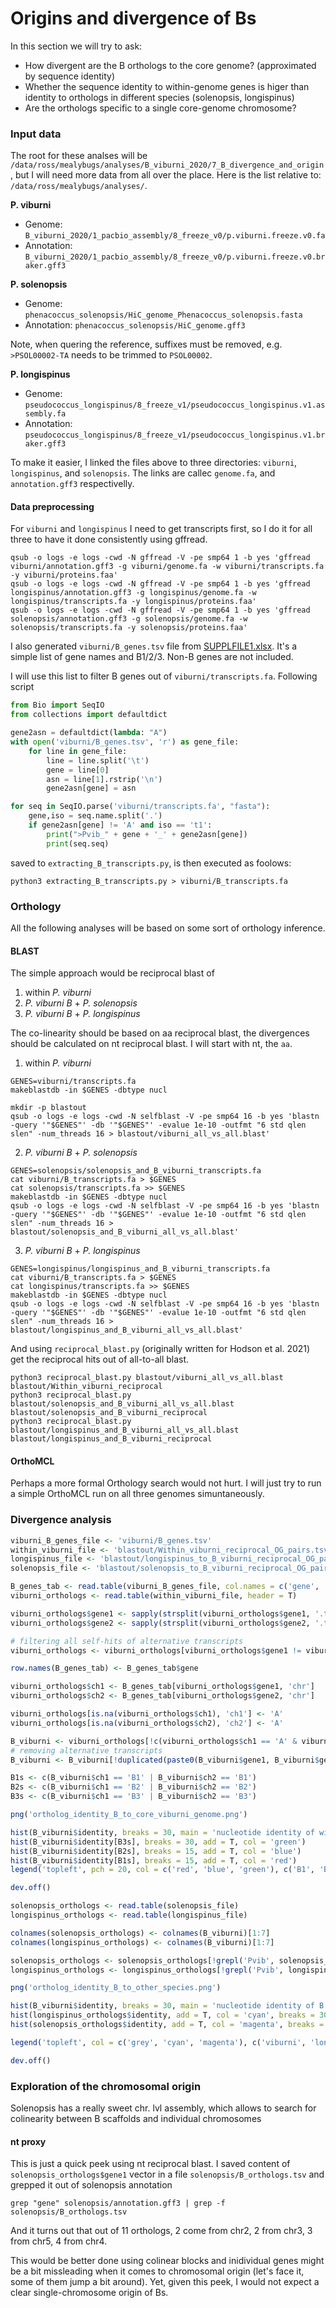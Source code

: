 # Origins and divergence of Bs

In this section we will try to ask:
 - How divergent are the B orthologs to the core genome? (approximated by sequence identity)
 - Whether the sequence identity to within-genome genes is higer than identity to orthologs in different species (solenopsis, longispinus)
 - Are the orthologs specific to a single core-genome chromosome?

### Input data

The root for these analses will be `/data/ross/mealybugs/analyses/B_viburni_2020/7_B_divergence_and_origin`, but I will need more data from all over the place. Here is the list relative to: `/data/ross/mealybugs/analyses/`.

**P. viburni**
  - Genome: `B_viburni_2020/1_pacbio_assembly/8_freeze_v0/p.viburni.freeze.v0.fa`
  - Annotation: `B_viburni_2020/1_pacbio_assembly/8_freeze_v0/p.viburni.freeze.v0.braker.gff3`

**P. solenopsis**

- Genome: `phenacoccus_solenopsis/HiC_genome_Phenacoccus_solenopsis.fasta`
- Annotation: `phenacoccus_solenopsis/HiC_genome.gff3`

Note, when quering the reference, suffixes must be removed, e.g. `>PSOL00002-TA` needs to be trimmed to `PSOL00002`.

**P. longispinus**

- Genome: `pseudococcus_longispinus/8_freeze_v1/pseudococcus_longispinus.v1.assembly.fa`
- Annotation: `pseudococcus_longispinus/8_freeze_v1/pseudococcus_longispinus.v1.braker.gff3`

To make it easier, I linked the files above to three directories: `viburni`, `longispinus`, and `solenopsis`. The links are callec `genome.fa`, and `annotation.gff3` respectivelly.

#### Data preprocessing

For `viburni` and `longispinus` I need to get transcripts first, so I do it for all three to have it done consistently using gffread.

```
qsub -o logs -e logs -cwd -N gffread -V -pe smp64 1 -b yes 'gffread viburni/annotation.gff3 -g viburni/genome.fa -w viburni/transcripts.fa -y viburni/proteins.faa'
qsub -o logs -e logs -cwd -N gffread -V -pe smp64 1 -b yes 'gffread longispinus/annotation.gff3 -g longispinus/genome.fa -w longispinus/transcripts.fa -y longispinus/proteins.faa'
qsub -o logs -e logs -cwd -N gffread -V -pe smp64 1 -b yes 'gffread solenopsis/annotation.gff3 -g solenopsis/genome.fa -w solenopsis/transcripts.fa -y solenopsis/proteins.faa'
```

I also generated `viburni/B_genes.tsv` file from [SUPPLFILE1.xlsx](https://github.com/RossLab/B_viburni/blob/master/manuscript/supplementary/SUPPLFILE1.xlsx). It's a simple list of gene names and B1/2/3. Non-B genes are not included.

I will use this list to filter B genes out of `viburni/transcripts.fa`. Following script

```python
from Bio import SeqIO
from collections import defaultdict

gene2asn = defaultdict(lambda: "A")
with open('viburni/B_genes.tsv', 'r') as gene_file:
    for line in gene_file:
        line = line.split('\t')
        gene = line[0]
        asn = line[1].rstrip('\n')
        gene2asn[gene] = asn

for seq in SeqIO.parse('viburni/transcripts.fa', "fasta"):
    gene,iso = seq.name.split('.')
    if gene2asn[gene] != 'A' and iso == 't1':
        print(">Pvib_" + gene + '_' + gene2asn[gene])
        print(seq.seq)
```

saved to `extracting_B_transcripts.py`, is then executed as foolows:

```
python3 extracting_B_transcripts.py > viburni/B_transcripts.fa
```

### Orthology

All the following analyses will be based on some sort of orthology inference.

#### BLAST

The simple approach would be reciprocal blast of

1. within _P. viburni_
2. _P. viburni B_ + _P. solenopsis_
3. _P. viburni B_ + _P. longispinus_

The co-linearity should be based on aa reciprocal blast, the divergences should be calculated on nt reciprocal blast. I will start with nt, the `aa`.

1. within _P. viburni_

```
GENES=viburni/transcripts.fa
makeblastdb -in $GENES -dbtype nucl

mkdir -p blastout
qsub -o logs -e logs -cwd -N selfblast -V -pe smp64 16 -b yes 'blastn -query '"$GENES"' -db '"$GENES"' -evalue 1e-10 -outfmt "6 std qlen slen" -num_threads 16 > blastout/viburni_all_vs_all.blast'
```

2. _P. viburni B_ + _P. solenopsis_

```
GENES=solenopsis/solenopsis_and_B_viburni_transcripts.fa
cat viburni/B_transcripts.fa > $GENES
cat solenopsis/transcripts.fa >> $GENES
makeblastdb -in $GENES -dbtype nucl
qsub -o logs -e logs -cwd -N selfblast -V -pe smp64 16 -b yes 'blastn -query '"$GENES"' -db '"$GENES"' -evalue 1e-10 -outfmt "6 std qlen slen" -num_threads 16 > blastout/solenopsis_and_B_viburni_all_vs_all.blast'
```

3. _P. viburni B_ + _P. longispinus_

```
GENES=longispinus/longispinus_and_B_viburni_transcripts.fa
cat viburni/B_transcripts.fa > $GENES
cat longispinus/transcripts.fa >> $GENES
makeblastdb -in $GENES -dbtype nucl
qsub -o logs -e logs -cwd -N selfblast -V -pe smp64 16 -b yes 'blastn -query '"$GENES"' -db '"$GENES"' -evalue 1e-10 -outfmt "6 std qlen slen" -num_threads 16 > blastout/longispinus_and_B_viburni_all_vs_all.blast'
```

And using `reciprocal_blast.py` (originally written for Hodson et al. 2021) get the reciprocal hits out of all-to-all blast.

```
python3 reciprocal_blast.py blastout/viburni_all_vs_all.blast blastout/Within_viburni_reciprocal
python3 reciprocal_blast.py blastout/solenopsis_and_B_viburni_all_vs_all.blast blastout/solenopsis_and_B_viburni_reciprocal
python3 reciprocal_blast.py blastout/longispinus_and_B_viburni_all_vs_all.blast blastout/longispinus_and_B_viburni_reciprocal
```

#### OrthoMCL

Perhaps a more formal Orthology search would not hurt. I will just try to run a simple OrthoMCL run on all three genomes simuntaneously.

### Divergence analysis

```R
viburni_B_genes_file <- 'viburni/B_genes.tsv'
within_viburni_file <- 'blastout/Within_viburni_reciprocal_OG_pairs.tsv'
longispinus_file <- 'blastout/longispinus_to_B_viburni_reciprocal_OG_pairs.tsv'
solenopsis_file <- 'blastout/solenopsis_to_B_viburni_reciprocal_OG_pairs.tsv'

B_genes_tab <- read.table(viburni_B_genes_file, col.names = c('gene', 'chr'))
viburni_orthologs <- read.table(within_viburni_file, header = T)

viburni_orthologs$gene1 <- sapply(strsplit(viburni_orthologs$gene1, '.t'), function(x){ x[1] })
viburni_orthologs$gene2 <- sapply(strsplit(viburni_orthologs$gene2, '.t'), function(x){ x[1] })

# filtering all self-hits of alternative transcripts
viburni_orthologs <- viburni_orthologs[viburni_orthologs$gene1 != viburni_orthologs$gene2, ]

row.names(B_genes_tab) <- B_genes_tab$gene

viburni_orthologs$ch1 <- B_genes_tab[viburni_orthologs$gene1, 'chr']
viburni_orthologs$ch2 <- B_genes_tab[viburni_orthologs$gene2, 'chr']

viburni_orthologs[is.na(viburni_orthologs$ch1), 'ch1'] <- 'A'
viburni_orthologs[is.na(viburni_orthologs$ch2), 'ch2'] <- 'A'

B_viburni <- viburni_orthologs[!c(viburni_orthologs$ch1 == 'A' & viburni_orthologs$ch2 == 'A'), ]
# removing alternative transcripts
B_viburni <- B_viburni[!duplicated(paste0(B_viburni$gene1, B_viburni$gene2)), ]

B1s <- c(B_viburni$ch1 == 'B1' | B_viburni$ch2 == 'B1')
B2s <- c(B_viburni$ch1 == 'B2' | B_viburni$ch2 == 'B2')
B3s <- c(B_viburni$ch1 == 'B3' | B_viburni$ch2 == 'B3')

png('ortholog_identity_B_to_core_viburni_genome.png')

hist(B_viburni$identity, breaks = 30, main = 'nucleotide identity of within viburni B orthologs', xlab = 'nt identity')
hist(B_viburni$identity[B3s], breaks = 30, add = T, col = 'green')
hist(B_viburni$identity[B2s], breaks = 15, add = T, col = 'blue')
hist(B_viburni$identity[B1s], breaks = 15, add = T, col = 'red')
legend('topleft', pch = 20, col = c('red', 'blue', 'green'), c('B1', 'B2', 'B3'))

dev.off()

solenopsis_orthologs <- read.table(solenopsis_file)
longispinus_orthologs <- read.table(longispinus_file)

colnames(solenopsis_orthologs) <- colnames(B_viburni)[1:7]
colnames(longispinus_orthologs) <- colnames(B_viburni)[1:7]

solenopsis_orthologs <- solenopsis_orthologs[!grepl('Pvib', solenopsis_orthologs$gene1), ]
longispinus_orthologs <- longispinus_orthologs[!grepl('Pvib', longispinus_orthologs$gene2), ]

png('ortholog_identity_B_to_other_species.png')

hist(B_viburni$identity, breaks = 30, main = 'nucleotide identity of B orthologs to three species', xlab = 'nt identity')
hist(longispinus_orthologs$identity, add = T, col = 'cyan', breaks = 30)
hist(solenopsis_orthologs$identity, add = T, col = 'magenta', breaks = 30)

legend('topleft', col = c('grey', 'cyan', 'magenta'), c('viburni', 'longispinus', 'solenopsis'), pch = 20)

dev.off()
```

### Exploration of the chromosomal origin

Solenopsis has a really sweet chr. lvl assembly, which allows to search for colinearity between B scaffolds and individual chromosomes

#### nt proxy

This is just a quick peek using nt reciprocal blast. I saved content of `solenopsis_orthologs$gene1` vector in a file `solenopsis/B_orthologs.tsv` and grepped it out of solenopsis annotation

```
grep "gene" solenopsis/annotation.gff3 | grep -f solenopsis/B_orthologs.tsv
```

And it turns out that out of 11 orthologs, 2 come from chr2, 2 from chr3, 3 from chr5, 4 from chr4.

This would be better done using colinear blocks and inidividual genes might be a bit missleading when it comes to chromosomal origin (let's face it, some of them jump a bit around). Yet, given this peek, I would not expect a clear single-chromosome origin of Bs.
